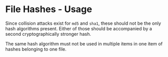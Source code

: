 # File Hashes - Usage

Since collision attacks exist for `md5` and `sha1`, these should not be the only hash algorithms present.
Either of those should be accompanied by a second cryptographically stronger hash.

The same hash algorithm must not be used in multiple items in one item of hashes belonging to one file.
